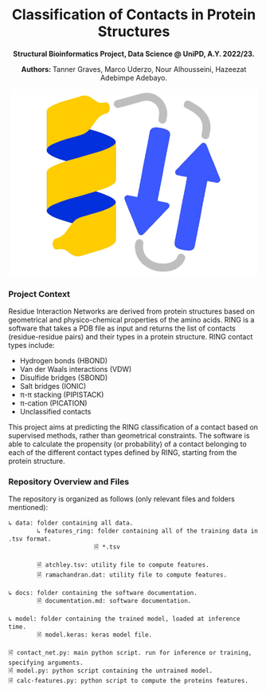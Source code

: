 
<h1 align="center"> Classification of Contacts in Protein Structures</h1>


<p align="center">
<b>Structural Bioinformatics Project, Data Science @ UniPD, A.Y. 2022/23. </b>
</p>

<p align="center">
<b> Authors: </b>Tanner Graves, Marco Uderzo, Nour Alhousseini, Hazeezat Adebimpe Adebayo.
</p>

 <p align="center">
  <img width="500" alt="image" src="assets/protein_img.png">
</p>


### Project Context

Residue Interaction Networks are derived from protein structures based on geometrical and physico-chemical properties of the amino acids. RING is a software that takes a PDB file as input and returns the list of contacts (residue-residue pairs) and their types in a protein structure. RING contact types include:

- Hydrogen bonds (HBOND)
- Van der Waals interactions (VDW)
- Disulfide bridges (SBOND)
- Salt bridges (IONIC)
- π-π stacking (PIPISTACK) 
- π-cation (PICATION)
- Unclassified contacts

This project aims at predicting the RING classification of a contact based on supervised methods, rather than geometrical constraints. The software is able to calculate the propensity (or probability) of a contact belonging to each of the different contact types defined by RING, starting from the protein structure.

### Repository Overview and Files

The repository is organized as follows (only relevant files and folders mentioned):

```
↳ data: folder containing all data.
        ↳ features_ring: folder containing all of the training data in .tsv format.
                        🗎 *.tsv

        🗎 atchley.tsv: utility file to compute features.
        🗎 ramachandran.dat: utility file to compute features.

↳ docs: folder containing the software documentation.
        🗎 documentation.md: software documentation.

↳ model: folder containing the trained model, loaded at inference time.
        🗎 model.keras: keras model file.
      
🗎 contact_net.py: main python script. run for inference or training, specifying arguments.
🗎 model.py: python script containing the untrained model.
🗎 calc-features.py: python script to compute the proteins features.
```

